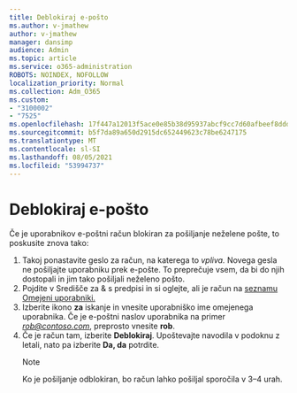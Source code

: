 ```yaml
---
title: Deblokiraj e-pošto
ms.author: v-jmathew
author: v-jmathew
manager: dansimp
audience: Admin
ms.topic: article
ms.service: o365-administration
ROBOTS: NOINDEX, NOFOLLOW
localization_priority: Normal
ms.collection: Adm_O365
ms.custom:
- "3100002"
- "7525"
ms.openlocfilehash: 17f447a12013f5ace0e85b38d95937abcf9cc7d60afbeef8dddd1c3315eb3467
ms.sourcegitcommit: b5f7da89a650d2915dc652449623c78be6247175
ms.translationtype: MT
ms.contentlocale: sl-SI
ms.lasthandoff: 08/05/2021
ms.locfileid: "53994737"
---
```

# <a name="unblock-email"></a>Deblokiraj e-pošto

Če je uporabnikov e-poštni račun blokiran za pošiljanje neželene pošte, to poskusite znova tako:

1. Takoj ponastavite geslo za račun, na katerega to *vpliva.* Novega gesla ne pošiljajte uporabniku prek e-pošte. To preprečuje vsem, da bi do njih dostopali in jim tako pošiljali neželeno pošto.
2. Pojdite v Središče za & s predpisi in si oglejte, ali je račun na [seznamu Omejeni uporabniki.](https://protection.office.com/#/restrictedusers)
3. Izberite ikono **za** iskanje in vnesite uporabniško ime omejenega uporabnika. Če je e-poštni naslov uporabnika na primer *rob@contoso.com*, preprosto vnesite **rob**.
4. Če je račun tam, izberite **Deblokiraj**. Upoštevajte navodila v podoknu z letali, nato pa izberite **Da, da** potrdite.  
    > [!NOTE]
    > Ko je pošiljanje odblokiran, bo račun lahko pošiljal sporočila v 3–4 urah.
